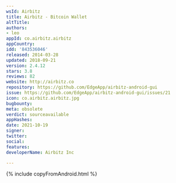 ```yaml
---
wsId: Airbitz
title: Airbitz - Bitcoin Wallet
altTitle: 
authors:
- leo
appId: co.airbitz.airbitz
appCountry: 
idd: '843536046'
released: 2014-03-28
updated: 2018-09-21
version: 2.4.12
stars: 3.8
reviews: 82
website: http://airbitz.co
repository: https://github.com/EdgeApp/airbitz-android-gui
issue: https://github.com/EdgeApp/airbitz-android-gui/issues/21
icon: co.airbitz.airbitz.jpg
bugbounty: 
meta: obsolete
verdict: sourceavailable
appHashes: 
date: 2021-10-19
signer: 
twitter: 
social: 
features: 
developerName: Airbitz Inc

---
```


{% include copyFromAndroid.html %}
